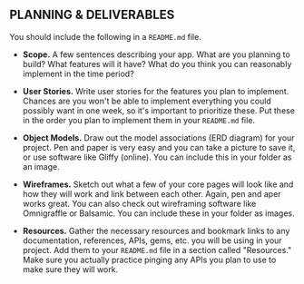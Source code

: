 ## PLANNING & DELIVERABLES

You should include the following in a `README.md` file.

* **Scope.** A few sentences describing your app. What are you planning to build? What features will it have? What do you think you can reasonably implement in the time period?

* **User Stories.** Write user stories for the features you plan to implement. Chances are you won't be able to implement everything you could possibly want in one week, so it's important to prioritize these. Put these in the order you plan to implement them in your `README.md` file.

* **Object Models.** Draw out the model associations (ERD diagram) for your project.  Pen and paper is very easy and you can take a picture to save it, or use software like Gliffy (online). You can include this in your folder as an image.

* **Wireframes.** Sketch out what a few of your core pages will look like and how they will work and link between each other. Again, pen and aper works great. You can also check out wireframing software like Omnigraffle or Balsamic. You can include these in your folder as images.

* **Resources.** Gather the necessary resources and bookmark links to any documentation, references, APIs, gems, etc. you will be using in your project.  Add them to your `README.md` file in a section called "Resources." Make sure you actually practice pinging any APIs you plan to use to make sure they will work.

